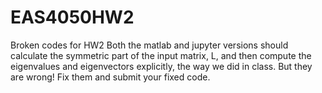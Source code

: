 # EAS4050HW2
Broken codes for HW2
Both the matlab and jupyter versions should calculate the symmetric part of the input matrix, L, and then compute the eigenvalues and eigenvectors explicitly, the way we did in class. But they are wrong!  Fix them and submit your fixed code.
